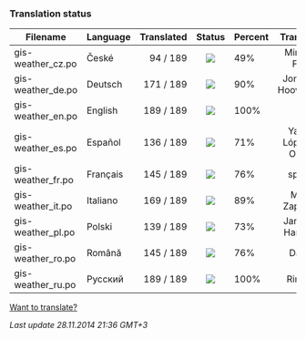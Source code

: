 ### **Translation status**

Filename | Language | Translated | Status | Percent | Translator
| ------------- | ------------- | ------------: | :-----------: | :------------- | :-------------: |
| gis-weather_cz.po| České | 94 / 189 | ![](https://dl.dropboxusercontent.com/u/99404329/bars/49.png) | 49% | Miroslav Fótyi |
| gis-weather_de.po| Deutsch | 171 / 189 | ![](https://dl.dropboxusercontent.com/u/99404329/bars/90.png) | 90% | Jonathan Hooverman |
| gis-weather_en.po| English | 189 / 189 | ![](https://dl.dropboxusercontent.com/u/99404329/bars/100.png) | 100% |  |
| gis-weather_es.po| Español | 136 / 189 | ![](https://dl.dropboxusercontent.com/u/99404329/bars/71.png) | 71% | Yasser López de Olmos |
| gis-weather_fr.po| Français | 145 / 189 | ![](https://dl.dropboxusercontent.com/u/99404329/bars/76.png) | 76% | spyder |
| gis-weather_it.po| Italiano | 169 / 189 | ![](https://dl.dropboxusercontent.com/u/99404329/bars/89.png) | 89% | Mirko Zappitelli |
| gis-weather_pl.po| Polski | 139 / 189 | ![](https://dl.dropboxusercontent.com/u/99404329/bars/73.png) | 73% | Jarosław Harasiuk |
| gis-weather_ro.po| Română | 145 / 189 | ![](https://dl.dropboxusercontent.com/u/99404329/bars/76.png) | 76% | Daniel |
| gis-weather_ru.po| Русский | 189 / 189 | ![](https://dl.dropboxusercontent.com/u/99404329/bars/100.png) | 100% | RingOV |

[Want to translate?](https://github.com/RingOV/gis-weather/wiki/Want-to-translate%3F)

_Last update 28.11.2014 21:36 GMT+3_
